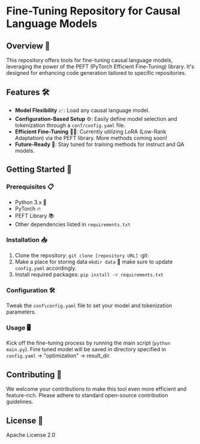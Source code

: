# Fine-Tuning Repository for Causal Language Models

## Overview 🌟
This repository offers tools for fine-tuning causal language models, leveraging the power of the PEFT (PyTorch Efficient Fine-Tuning) library. It's designed for enhancing code generation tailored to specific repositories.

## Features 🛠️
- **Model Flexibility** 📈: Load any causal language model.
- **Configuration-Based Setup** ⚙️: Easily define model selection and tokenization through a `conf/config.yaml` file.
- **Efficient Fine-Tuning** 🏃‍♂️: Currently utilizing LoRA (Low-Rank Adaptation) via the PEFT library. More methods coming soon!
- **Future-Ready** 🔮: Stay tuned for training methods for instruct and QA models.

## Getting Started 🚦

### Prerequisites 📋
- Python 3.x 🐍
- PyTorch 🔥
- PEFT Library 📚
- Other dependencies listed in `requirements.txt`

### Installation 📥
1. Clone the repository: `git clone [repository URL]` :git:
2. Make a place for storing data `mkdir data` 📂 make sure to update `config.yaml` accordingly.
3. Install required packages: `pip install -r requirements.txt` 

### Configuration 🛠️
Tweak the `conf\config.yaml` file to set your model and tokenization parameters.

### Usage 🖥️
Kick off the fine-tuning process by running the main script (`python main.py`). Fine tuned model will be saved in  directory specified in `config.yaml` -> "optimization" -> result_dir.

## Contributing 🤝
We welcome your contributions to make this tool even more efficient and feature-rich. Please adhere to standard open-source contribution guidelines.

## License 📄
Apache License 2.0

